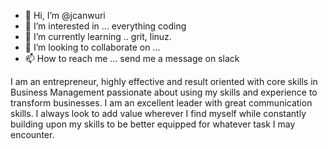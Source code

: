 - 👋 Hi, I’m @jcanwuri
- 👀 I’m interested in ...  everything coding
- 🌱 I’m currently learning .. grit, linuz.
- 💞️ I’m looking to collaborate on ...
- 📫 How to reach me ... send me a message on slack

<!---
jcanwuri/jcanwuri is a ✨ special ✨ repository because its `README.md` (this file) appears on your GitHub profile.
You can click the Preview link to take a look at your changes.
--->
I am an entrepreneur, highly effective and result oriented with core skills in Business Management 
passionate about using my skills and experience to transform businesses. I am an excellent leader with 
great communication skills. I always look to add value wherever I find myself while constantly building 
upon my skills to be better equipped for whatever task I may encounter.
